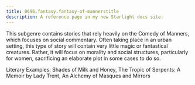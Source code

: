 ```yaml
---
title: 0696.fantasy.fantasy-of-mannerstitle
description: A reference page in my new Starlight docs site.
---
```

This subgenre contains stories that rely heavily on the Comedy of Manners, 
which focuses on social commentary. 
Often taking place in an urban setting, 
this type of story will contain very little magic or fantastical creatures. 
Rather, it will focus on morality and social structures, particularly for women, 
sacrificing an elaborate plot in some cases to do so. 

Literary Examples: Shades of Milk and Honey, The Tropic of Serpents: A Memoir by Lady Trent, 
An Alchemy of Masques and Mirrors

